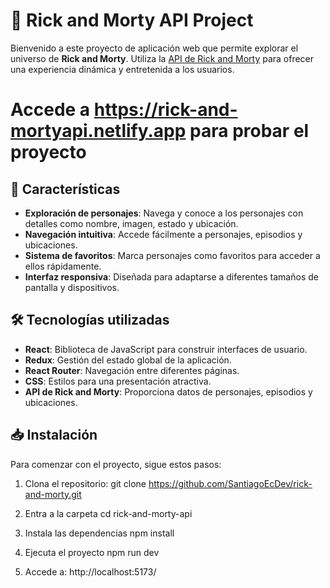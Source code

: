 # 🌌 Rick and Morty API Project

Bienvenido a este proyecto de aplicación web que permite explorar el universo de **Rick and Morty**. Utiliza la [API de Rick and Morty](https://rickandmortyapi.com/) para ofrecer una experiencia dinámica y entretenida a los usuarios.
# Accede a https://rick-and-mortyapi.netlify.app para probar el proyecto
## 🚀 Características

- **Exploración de personajes**: Navega y conoce a los personajes con detalles como nombre, imagen, estado y ubicación.
- **Navegación intuitiva**: Accede fácilmente a personajes, episodios y ubicaciones.
- **Sistema de favoritos**: Marca personajes como favoritos para acceder a ellos rápidamente.
- **Interfaz responsiva**: Diseñada para adaptarse a diferentes tamaños de pantalla y dispositivos.

## 🛠️ Tecnologías utilizadas

- **React**: Biblioteca de JavaScript para construir interfaces de usuario.
- **Redux**: Gestión del estado global de la aplicación.
- **React Router**: Navegación entre diferentes páginas.
- **CSS**: Estilos para una presentación atractiva.
- **API de Rick and Morty**: Proporciona datos de personajes, episodios y ubicaciones.

## 📥 Instalación

Para comenzar con el proyecto, sigue estos pasos:

1. Clona el repositorio:
   git clone https://github.com/SantiagoEcDev/rick-and-morty.git

2. Entra a la carpeta
   cd rick-and-morty-api

3. Instala las dependencias
   npm install

4. Ejecuta el proyecto
   npm run dev

5. Accede a: 
   http://localhost:5173/
